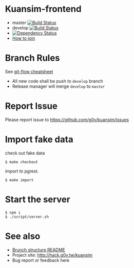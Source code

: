 # Kuansim-frontend
*   master [![Build Status](https://travis-ci.org/g0v/kuansim-frontend.png?branch=master)](https://travis-ci.org/g0v/kuansim-frontend)
*   develop [![Build Status](https://travis-ci.org/g0v/kuansim-frontend.png?branch=develop)](https://travis-ci.org/g0v/kuansim-frontend)
*   [![Dependency Status](https://gemnasium.com/g0v/kuansim-frontend.png)](https://gemnasium.com/g0v/kuansim-frontend)
*   [How to join](https://g0v.hackpad.com/--1OaXIxVVPSd)

# Branch Rules
See [git-flow cheatsheet](http://danielkummer.github.io/git-flow-cheatsheet/)

*   All new code shall be push to `develop` branch
*   Release manager will merge `develop` to `master`

# Report Issue
Please report issue to <https://github.com/g0v/kuansim/issues>

# Import fake data

check out fake data

```
$ make checkout
```

import to pgrest.

```
$ make import
```

# Start the server
```
$ npm i
$ ./script/server.sh
```

# See also
- [Brunch structure README](https://github.com/g0v/kuansim-frontend/blob/master/README_brunch.md)
- Project site: <http://hack.g0v.tw/kuansim>
- Bug report or feedback here
